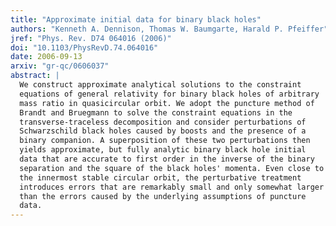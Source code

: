```yaml
---
title: "Approximate initial data for binary black holes"
authors: "Kenneth A. Dennison, Thomas W. Baumgarte, Harald P. Pfeiffer"
jref: "Phys. Rev. D74 064016 (2006)"
doi: "10.1103/PhysRevD.74.064016"
date: 2006-09-13
arxiv: "gr-qc/0606037"
abstract: |
  We construct approximate analytical solutions to the constraint
  equations of general relativity for binary black holes of arbitrary
  mass ratio in quasicircular orbit. We adopt the puncture method of
  Brandt and Bruegmann to solve the constraint equations in the
  transverse-traceless decomposition and consider perturbations of
  Schwarzschild black holes caused by boosts and the presence of a
  binary companion. A superposition of these two perturbations then
  yields approximate, but fully analytic binary black hole initial
  data that are accurate to first order in the inverse of the binary
  separation and the square of the black holes' momenta. Even close to
  the innermost stable circular orbit, the perturbative treatment
  introduces errors that are remarkably small and only somewhat larger
  than the errors caused by the underlying assumptions of puncture
  data.
---
```

